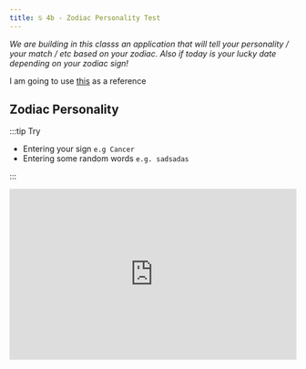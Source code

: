 ```yaml
---
title: ♋ 4b - Zodiac Personality Test
---
```


*We are building in this classs an application that will tell your personality / your match / etc based on your zodiac. Also if today is your lucky date depending on your zodiac sign!*

I am going to use [this](https://www.refinery29.com/en-us/zodiac-sign-accuracy-strengths-weakness-descriptions) as a reference

## Zodiac Personality


:::tip Try

- Entering your sign `e.g Cancer`
- Entering some random words `e.g. sadsadas`


:::



<iframe src="https://trinket.io/embed/python/cf0e74362d?outputOnly=true&runOption=run&start=result" width="100%" height="300" frameborder="0" marginwidth="0" marginheight="0" allowfullscreen></iframe>


